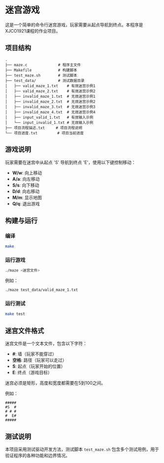 # 迷宫游戏

这是一个简单的命令行迷宫游戏，玩家需要从起点导航到终点。本程序是XJCO1921课程的作业项目。

## 项目结构

```
.
├── maze.c              # 程序主文件
├── Makefile            # 构建脚本
├── test_maze.sh        # 测试脚本
├── test_data/          # 测试数据目录
│   ├── valid_maze_1.txt    # 有效迷宫示例1
│   ├── valid_maze_2.txt    # 有效迷宫示例2
│   ├── invalid_maze_1.txt  # 无效迷宫示例1
│   ├── invalid_maze_2.txt  # 无效迷宫示例2
│   ├── invalid_maze_3.txt  # 无效迷宫示例3
│   ├── invalid_maze_4.txt  # 无效迷宫示例4
│   ├── input_valid_1.txt   # 有效输入示例
│   └── input_invalid_1.txt # 无效输入示例
├── 项目流程描述.txt     # 项目流程说明
└── 项目进度.txt         # 项目当前进度
```

## 游戏说明

玩家需要在迷宫中从起点 'S' 导航到终点 'E'，使用以下键控制移动：

- **W/w**: 向上移动
- **A/a**: 向左移动
- **S/s**: 向下移动
- **D/d**: 向右移动
- **M/m**: 显示地图
- **Q/q**: 退出游戏

## 构建与运行

### 编译

```bash
make
```

### 运行游戏

```bash
./maze <迷宫文件>
```

例如：

```bash
./maze test_data/valid_maze_1.txt
```

### 运行测试

```bash
make test
```

## 迷宫文件格式

迷宫文件是一个文本文件，包含以下字符：

- **#**: 墙（玩家不能穿过）
- **空格**: 路径（玩家可以走过）
- **S**: 起点（玩家开始的位置）
- **E**: 终点（游戏目标）

迷宫必须是矩形，高度和宽度都需要在5到100之间。

例如：
```
#####
#S  #
# # #
#  E#
#####
```

## 测试说明

本项目采用测试驱动开发方法，测试脚本 `test_maze.sh` 包含多个测试用例，用于验证程序的各种功能和边界情况。 